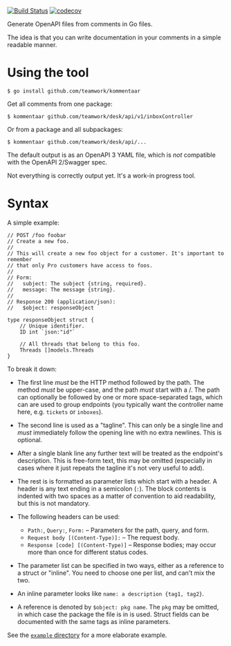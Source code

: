[![Build Status](https://travis-ci.org/Teamwork/kommentaar.svg?branch=master)](https://travis-ci.org/Teamwork/kommentaar)
[![codecov](https://codecov.io/gh/Teamwork/kommentaar/branch/master/graph/badge.svg)](https://codecov.io/gh/Teamwork/kommentaar)

Generate OpenAPI files from comments in Go files.

The idea is that you can write documentation in your comments in a simple
readable manner.

Using the tool
==============

    $ go install github.com/teamwork/kommentaar

Get all comments from one package:

    $ kommentaar github.com/teamwork/desk/api/v1/inboxController

Or from a package and all subpackages:

    $ kommentaar github.com/teamwork/desk/api/...

The default output is as an OpenAPI 3 YAML file, which is *not* compatible with
the OpenAPI 2/Swagger spec.

Not everything is correctly output yet. It's a work-in progress tool.

Syntax
======

A simple example:

    // POST /foo foobar
    // Create a new foo.
    //
    // This will create a new foo object for a customer. It's important to remember
    // that only Pro customers have access to foos.
    //
    // Form:
    //   subject: The subject {string, required}.
    //   message: The message {string}.
    //
    // Response 200 (application/json):
    //   $object: responseObject

    type responseObject struct {
        // Unique identifier.
        ID int `json:"id"`

        // All threads that belong to this foo.
        Threads []models.Threads
    }

To break it down:

- The first line *must* be the HTTP method followed by the path. The method
  *must* be upper-case, and the path *must* start with a /.
  The path can optionally be followed by one or more space-separated tags, which
  can are used to group endpoints (you typically want the controller name here,
  e.g. `tickets` or `inboxes`).

- The second line is used as a "tagline". This can only be a single line and
  *must* immediately follow the opening line with no extra newlines. This is
  optional.

- After a single blank line any further text will be treated as the endpoint's
  description. This is free-form text, this may be omitted (especially in cases
  where it just repeats the tagline it's not very useful to add).

- The rest is is formatted as parameter lists which start with a header. A
  header is any text ending in a semicolon (`:`). The block contents is indented
  with two spaces as a matter of convention to aid readability, but this is not
  mandatory.

- The following headers can be used:

  - `Path:`, `Query:`, `Form:`  – Parameters for the path, query, and form.
  - `Request body [(Content-Type)]:` – The request body.
  - `Response [code] [(Content-Type)]` – Response bodies; may occur more than
    once for different status codes.

- The parameter list can be specified in two ways, either as a reference to a
  struct or "inline". You need to choose one per list, and can't mix the two.

- An inline parameter looks like `name: a description {tag1, tag2}`.

- A reference is denoted by `$object: pkg name`. The `pkg` may be omitted, in
  which case the package the file is in is used. Struct fields can be documented
  with the same tags as inline parameters.

See the [`example` directory](/example) for a more elaborate example.
